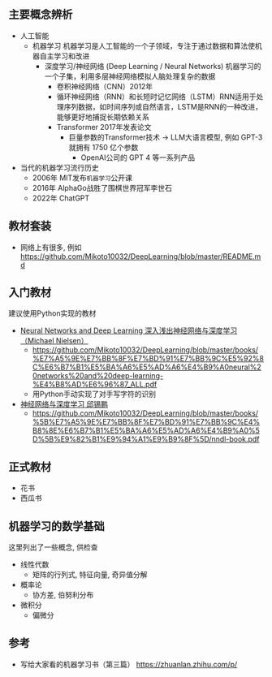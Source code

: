 ## 主要概念辨析
- 人工智能 
  - 机器学习 机器学习是人工智能的一个子领域，专注于通过数据和算法使机器自主学习和改进
    - 深度学习/神经网络 (Deep Learning / Neural Networks) 机器学习的一个子集，利用多层神经网络模拟人脑处理复杂的数据
      - 卷积神经网络（CNN）2012年
      - 循环神经网络（RNN）和长短时记忆网络（LSTM）RNN适用于处理序列数据，如时间序列或自然语言，LSTM是RNN的一种改进，能够更好地捕捉长期依赖关系
      - Transformer 2017年发表论文
        - 巨量参数的Transformer技术 -> LLM大语言模型, 例如 GPT-3 就拥有 1750 亿个参数
          - OpenAI公司的 GPT 4 等一系列产品
- 当代的机器学习流行历史
  - 2006年 MIT发布`机器学习`公开课
  - 2016年 AlphaGo战胜了围棋世界冠军李世石
  - 2022年 ChatGPT
## 教材套装
- 网络上有很多, 例如 https://github.com/Mikoto10032/DeepLearning/blob/master/README.md

## 入门教材
建议使用Python实现的教材

- [Neural Networks and Deep Learning 深入浅出神经网络与深度学习（Michael Nielsen）](https://book.douban.com/subject/35128111/)
  - https://github.com/Mikoto10032/DeepLearning/blob/master/books/%E7%A5%9E%E7%BB%8F%E7%BD%91%E7%BB%9C%E5%92%8C%E6%B7%B1%E5%BA%A6%E5%AD%A6%E4%B9%A0neural%20networks%20and%20deep-learning-%E4%B8%AD%E6%96%87_ALL.pdf
  - 用Python手动实现了对手写字符的识别
- [神经网络与深度学习 邱锡鹏](https://book.douban.com/subject/35044046/)
  - https://github.com/Mikoto10032/DeepLearning/blob/master/books/%5B%E7%A5%9E%E7%BB%8F%E7%BD%91%E7%BB%9C%E4%B8%8E%E6%B7%B1%E5%BA%A6%E5%AD%A6%E4%B9%A0%5D%5B%E9%82%B1%E9%94%A1%E9%B9%8F%5D/nndl-book.pdf

## 正式教材
- 花书
- 西瓜书
  
## 机器学习的数学基础

这里列出了一些概念, 供检查

- 线性代数
  - 矩阵的行列式, 特征向量, 奇异值分解
- 概率论
  - 协方差, 伯努利分布
- 微积分
  - 偏微分

## 参考
- 写给大家看的机器学习书（第三篇） https://zhuanlan.zhihu.com/p/
